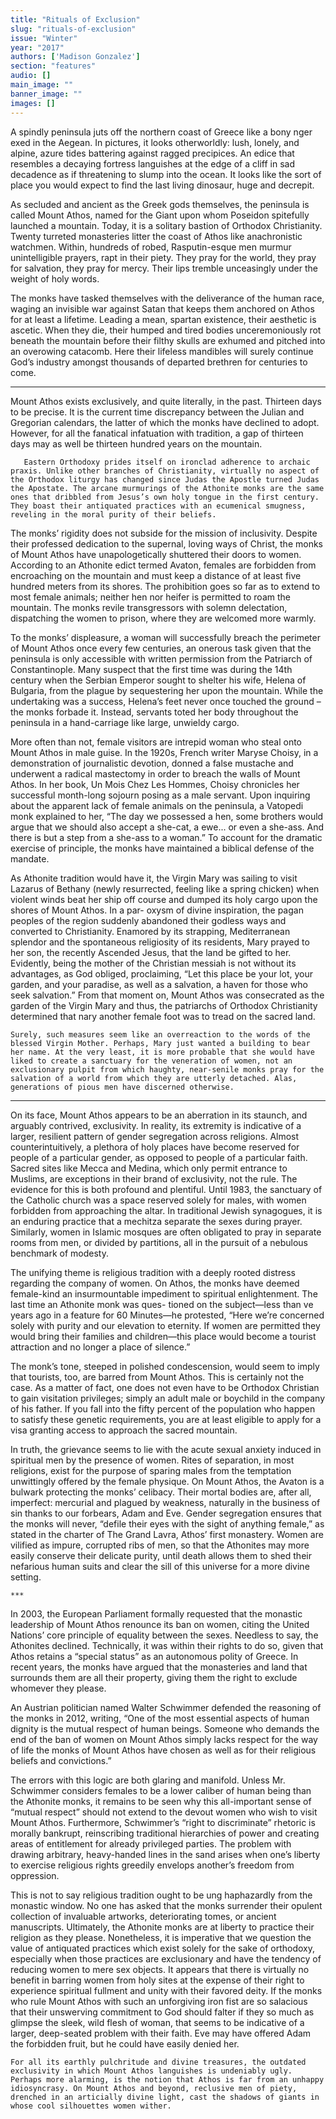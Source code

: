 ```yaml
---
title: "Rituals of Exclusion"
slug: "rituals-of-exclusion"
issue: "Winter"
year: "2017"
authors: ['Madison Gonzalez']
section: "features"
audio: []
main_image: ""
banner_image: ""
images: []
---
```

   A spindly peninsula juts off the northern coast of Greece like a bony nger exed in the Aegean. In pictures, it looks otherworldly: lush, lonely, and alpine, azure tides battering against ragged precipices. An edice that resembles a decaying fortress languishes at the edge of a cliff in sad decadence as if threatening to slump into the ocean. It looks like the sort of place you would expect to find the last living dinosaur, huge and decrepit. 

 As secluded and ancient as the Greek gods themselves, the peninsula is called Mount Athos, named for the Giant upon whom Poseidon spitefully launched a mountain. Today, it is a solitary bastion of Orthodox Christianity. Twenty turreted monasteries litter the coast of Athos like anachronistic watchmen. Within, hundreds of robed, Rasputin-esque men murmur unintelligible prayers, rapt in their piety. They pray for the world, they pray for salvation, they pray for mercy. Their lips tremble unceasingly under the weight of holy words. 

 The monks have tasked themselves with the deliverance of the human race, waging an invisible war against Satan that keeps them anchored on Athos for at least a lifetime. Leading a mean, spartan existence, their aesthetic is ascetic. When they die, their humped and tired bodies unceremoniously rot beneath the mountain before their filthy skulls are exhumed and pitched into an overowing catacomb. Here their lifeless mandibles will surely continue God’s industry amongst thousands of departed brethren for centuries to come. 

 ***

   
 Mount Athos exists exclusively, and quite literally, in the past. Thirteen days to be precise. It is the current time discrepancy between the Julian and Gregorian calendars, the latter of which the monks have declined to adopt. However, for all the fanatical infatuation with tradition, a gap of thirteen days may as well be thirteen hundred years on the mountain.

       Eastern Orthodoxy prides itself on ironclad adherence to archaic praxis. Unlike other branches of Christianity, virtually no aspect of the Orthodox liturgy has changed since Judas the Apostle turned Judas the Apostate. The arcane murmurings of the Athonite monks are the same ones that dribbled from Jesus’s own holy tongue in the first century. They boast their antiquated practices with an ecumenical smugness, reveling in the moral purity of their beliefs. 

 The monks’ rigidity does not subside for the mission of inclusivity. Despite their professed dedication to the supernal, loving ways of Christ, the monks of Mount Athos have unapologetically shuttered their doors to women. According to an Athonite edict termed Avaton, females are forbidden from encroaching on the mountain and must keep a distance of at least five hundred meters from its shores. The prohibition goes so far as to extend to most female animals; neither hen nor heifer is permitted to roam the mountain. The monks revile transgressors with solemn delectation, dispatching the women to prison, where they are welcomed more warmly. 

 To the monks’ displeasure, a woman will successfully breach the perimeter of Mount Athos once every few centuries, an onerous task given that the peninsula is only accessible with written permission from the Patriarch of Constantinople. Many suspect that the first time was during the 14th century when the Serbian Emperor sought to shelter his wife, Helena of Bulgaria, from the plague by sequestering her upon the mountain. While the undertaking was a success, Helena’s feet never once touched the ground – the monks forbade it. Instead, servants toted her body throughout the peninsula in a hand-carriage like large, unwieldy cargo. 

 More often than not, female visitors are intrepid woman who steal onto Mount Athos in male guise. In the 1920s, French writer Maryse Choisy, in a demonstration of journalistic devotion, donned a false mustache and underwent a radical mastectomy in order to breach the walls of Mount Athos. In her book, Un Mois Chez Les Hommes, Choisy chronicles her successful month-long sojourn posing as a male servant. Upon inquiring about the apparent lack of female animals on the peninsula, a Vatopedi monk explained to her, “The day we possessed a hen, some brothers would argue that we should also accept a she-cat, a ewe... or even a she-ass. And there is but a step from a she-ass to a woman.” To account for the dramatic exercise of principle, the monks have maintained a biblical defense of the mandate. 

 As Athonite tradition would have it, the Virgin Mary was sailing to visit Lazarus of Bethany (newly resurrected, feeling like a spring chicken) when violent winds beat her ship off course and dumped its holy cargo upon the shores of Mount Athos. In a par- oxysm of divine inspiration, the pagan peoples of the region suddenly abandoned their godless ways and converted to Christianity. Enamored by its strapping, Mediterranean splendor and the spontaneous religiosity of its residents, Mary prayed to her son, the recently Ascended Jesus, that the land be gifted to her. Evidently, being the mother of the Christian messiah is not without its advantages, as God obliged, proclaiming, “Let this place be your lot, your garden, and your paradise, as well as a salvation, a haven for those who seek salvation.” From that moment on, Mount Athos was consecrated as the garden of the Virgin Mary and thus, the patriarchs of Orthodox Christianity determined that nary another female foot was to tread on the sacred land.

    Surely, such measures seem like an overreaction to the words of the blessed Virgin Mother. Perhaps, Mary just wanted a building to bear her name. At the very least, it is more probable that she would have liked to create a sanctuary for the veneration of women, not an exclusionary pulpit from which haughty, near-senile monks pray for the salvation of a world from which they are utterly detached. Alas, generations of pious men have discerned otherwise. 

 ***

   
 On its face, Mount Athos appears to be an aberration in its staunch, and arguably contrived, exclusivity. In reality, its extremity is indicative of a larger, resilient pattern of gender segregation across religions. Almost counterintuitively, a plethora of holy places have become reserved for people of a particular gender, as opposed to people of a particular faith. Sacred sites like Mecca and Medina, which only permit entrance to Muslims, are exceptions in their brand of exclusivity, not the rule. The evidence for this is both profound and plentiful. Until 1983, the sanctuary of the Catholic church was a space reserved solely for males, with women forbidden from approaching the altar. In traditional Jewish synagogues, it is an enduring practice that a mechitza separate the sexes during prayer. Similarly, women in Islamic mosques are often obligated to pray in separate rooms from men, or divided by partitions, all in the pursuit of a nebulous benchmark of modesty.

 The unifying theme is religious tradition with a deeply rooted distress regarding the company of women. On Athos, the monks have deemed female-kind an insurmountable impediment to spiritual enlightenment. The last time an Athonite monk was ques- tioned on the subject—less than ve years ago in a feature for 60 Minutes—he protested, “Here we’re concerned solely with purity and our elevation to eternity. If women are permitted they would bring their families and children—this place would become a tourist attraction and no longer a place of silence.” 

 The monk’s tone, steeped in polished condescension, would seem to imply that tourists, too, are barred from Mount Athos. This is certainly not the case. As a matter of fact, one does not even have to be Orthodox Christian to gain visitation privileges; simply an adult male or boychild in the company of his father. If you fall into the fifty percent of the population who happen to satisfy these genetic requirements, you are at least eligible to apply for a visa granting access to approach the sacred mountain. 

 In truth, the grievance seems to lie with the acute sexual anxiety induced in spiritual men by the presence of women. Rites of separation, in most religions, exist for the purpose of sparing males from the temptation unwittingly offered by the female physique. On Mount Athos, the Avaton is a bulwark protecting the monks’ celibacy. Their mortal bodies are, after all, imperfect: mercurial and plagued by weakness, naturally in the business of sin thanks to our forbears, Adam and Eve. Gender segregation ensures that the monks will never, “defile their eyes with the sight of anything female,” as stated in the charter of The Grand Lavra, Athos’ first monastery. Women are vilified as impure, corrupted ribs of men, so that the Athonites may more easily conserve their delicate purity, until death allows them to shed their nefarious human suits and clear the sill of this universe for a more divine setting.

    ***

   
 In 2003, the European Parliament formally requested that the monastic leadership of Mount Athos renounce its ban on women, citing the United Nations’ core principle of equality between the sexes. Needless to say, the Athonites declined. Technically, it was within their rights to do so, given that Athos retains a “special status” as an autonomous polity of Greece. In recent years, the monks have argued that the monasteries and land that surrounds them are all their property, giving them the right to exclude whomever they please.

 An Austrian politician named Walter Schwimmer defended the reasoning of the monks in 2012, writing, “One of the most essential aspects of human dignity is the mutual respect of human beings. Someone who demands the end of the ban of women on Mount Athos simply lacks respect for the way of life the monks of Mount Athos have chosen as well as for their religious beliefs and convictions.” 

 The errors with this logic are both glaring and manifold. Unless Mr. Schwimmer considers females to be a lower caliber of human being than the Athonite monks, it remains to be seen why this all-important sense of “mutual respect” should not extend to the devout women who wish to visit Mount Athos. Furthermore, Schwimmer’s “right to discriminate” rhetoric is morally bankrupt, reinscribing traditional hierarchies of power and creating areas of entitlement for already privileged parties. The problem with drawing arbitrary, heavy-handed lines in the sand arises when one’s liberty to exercise religious rights greedily envelops another’s freedom from oppression. 

 This is not to say religious tradition ought to be ung haphazardly from the monastic window. No one has asked that the monks surrender their opulent collection of invaluable artworks, deteriorating tomes, or ancient manuscripts. Ultimately, the Athonite monks are at liberty to practice their religion as they please. Nonetheless, it is imperative that we question the value of antiquated practices which exist solely for the sake of orthodoxy, especially when those practices are exclusionary and have the tendency of reducing women to mere sex objects. It appears that there is virtually no benefit in barring women from holy sites at the expense of their right to experience spiritual fullment and unity with their favored deity. If the monks who rule Mount Athos with such an unforgiving iron fist are so salacious that their unswerving commitment to God should falter if they so much as glimpse the sleek, wild flesh of woman, that seems to be indicative of a larger, deep-seated problem with their faith. Eve may have offered Adam the forbidden fruit, but he could have easily denied her.

    For all its earthly pulchritude and divine treasures, the outdated exclusivity in which Mount Athos languishes is undeniably ugly. Perhaps more alarming, is the notion that Athos is far from an unhappy idiosyncrasy. On Mount Athos and beyond, reclusive men of piety, drenched in an articially divine light, cast the shadows of giants in whose cool silhouettes women wither. 

            